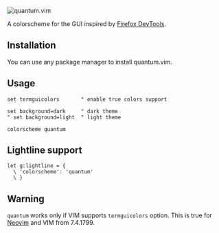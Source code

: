 ![quantum.vim](https://raw.githubusercontent.com/kjssad/firefox.vim/master/img/preview.png)

A colorscheme for the GUI inspired by [Firefox DevTools](https://developer.mozilla.org/en-US/docs/Tools).

## Installation
You can use any package manager to install quantum.vim.

## Usage

```vim
set termguicolors       " enable true colors support

set background=dark     " dark theme
" set background=light  " light theme

colorscheme quantum
```

## Lightline support

```vim
let g:lightline = {
  \ 'colorscheme': 'quantum'
  \ }
```

## Warning
`quantum` works only if VIM supports `termguicolors` option. This is true for [Neovim](https://neovim.io) and VIM from 7.4.1799.

